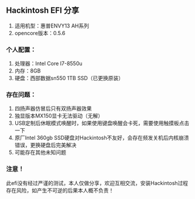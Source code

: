## Hackintosh EFI 分享
1. 适用机型：惠普ENVY13 AH系列
2. opencore版本：0.5.6

### 个人配置：
1. 处理器：Intel Core I7-8550u
2. 内存：8GB
3. 硬盘：西部数据sn550 1TB SSD（已更换原装）

### 存在问题：
1. 四扬声器仿冒后只有双扬声器效果
2. 独显版本MX150显卡无法驱动（无解）
3. USB定制后休眠模式唤醒时，如果使用键盘唤醒会卡死，需要使用触摸板点击一下
4. 原厂Intel 360gb SSD硬盘对Hackintosh不友好，会存在频发关机后内核崩溃错误，更换硬盘后完美解决
5. 可能存在其他未知问题

### 注意！
此efi没有经过严谨的测试，本人仅做分享，欢迎互相交流，安装Hackintosh过程存在风险，如产生不可逆的后果本人概不负责！
